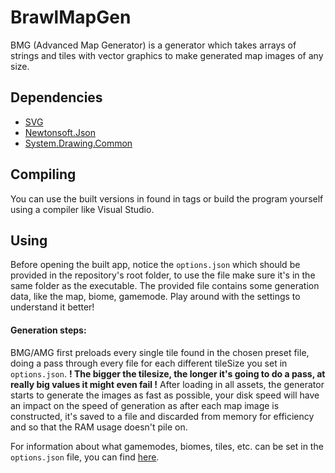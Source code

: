 # BrawlMapGen
BMG (Advanced Map Generator) is a generator which takes arrays of strings and tiles with vector graphics to make generated map images of any size.

## Dependencies
* [SVG](https://github.com/vvvv/SVG)
* [Newtonsoft.Json](https://github.com/JamesNK/Newtonsoft.Json)
* [System.Drawing.Common](https://www.nuget.org/packages/System.Drawing.Common)

## Compiling
You can use the built versions in found in tags or build the program yourself using a compiler like Visual Studio.

## Using
Before opening the built app, notice the `options.json` which should be provided in the repository's root folder, to use the file make sure it's in the same folder as the executable. The provided file contains some generation data, like the map, biome, gamemode. Play around with the settings to understand it better!

#### Generation steps:
BMG/AMG first preloads every single tile found in the chosen preset file, doing a pass through every file for each different tileSize you set in `options.json`.
**! The bigger the tilesize, the longer it's going to do a pass, at really big values it might even fail !**
After loading in all assets, the generator starts to generate the images as fast as possible, your disk speed will have an impact on the speed of generation as after each map image is constructed, it's saved to a file and discarded from memory for efficiency and so that the RAM usage doesn't pile on.

For information about what gamemodes, biomes, tiles, etc. can be set in the `options.json` file, you can find [here](https://github.com/thedonciuxx/BrawlMapGen/wiki/Options.json-explained).
